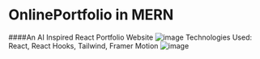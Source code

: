 # OnlinePortfolio in MERN
####An AI Inspired React Portfolio Website
![image](https://user-images.githubusercontent.com/60970485/212564307-b9039878-e038-4207-895b-e8dea677a987.png)
Technologies Used: React, React Hooks, Tailwind, Framer Motion
![image](https://user-images.githubusercontent.com/60970485/212564326-89ef62f4-982a-4247-8382-f0dfa625cd5a.png)

